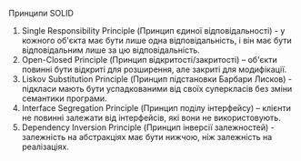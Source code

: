 Принципи SOLID

1. Single Responsibility Principle (Принцип єдиної відповідальності) - у кожного об'єкта має бути лише одна відповідальність, і він має бути відповідальним лише за цю відповідальність.
2. Open-Closed Principle (Принцип відкритості/закритості) – об'єкти повинні бути відкриті для розширення, але закриті для модифікації.
3. Liskov Substitution Principle (Принцип підстановки Барбари Лисков) - підкласи мають бути успадкованими від своїх суперкласів без зміни семантики програми.
4. Interface Segregation Principle (Принцип поділу інтерфейсу) – клієнти не повинні залежати від інтерфейсів, які вони не використовують.
5. Dependency Inversion Principle (Принцип інверсії залежностей) - залежність на абстракціях має бути нижчою, ніж залежність на реалізаціях.